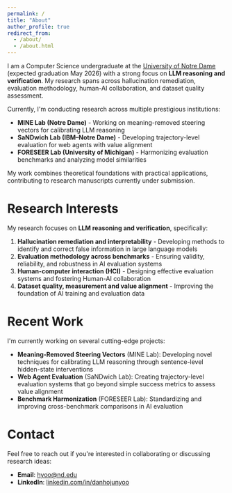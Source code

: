 ```yaml
---
permalink: /
title: "About"
author_profile: true
redirect_from: 
  - /about/
  - /about.html
---
```


I am a Computer Science undergraduate at the [University of Notre Dame](https://www.nd.edu/) (expected graduation May 2026) with a strong focus on **LLM reasoning and verification**. My research spans across hallucination remediation, evaluation methodology, human-AI collaboration, and dataset quality assessment.

Currently, I'm conducting research across multiple prestigious institutions:
- **MINE Lab (Notre Dame)** - Working on meaning-removed steering vectors for calibrating LLM reasoning
- **SaNDwich Lab (IBM–Notre Dame)** - Developing trajectory-level evaluation for web agents with value alignment
- **FORESEER Lab (University of Michigan)** - Harmonizing evaluation benchmarks and analyzing model similarities

My work combines theoretical foundations with practical applications, contributing to research manuscripts currently under submission.

Research Interests
======
My research focuses on **LLM reasoning and verification**, specifically:

1. **Hallucination remediation and interpretability** - Developing methods to identify and correct false information in large language models
2. **Evaluation methodology across benchmarks** - Ensuring validity, reliability, and robustness in AI evaluation systems
3. **Human-computer interaction (HCI)** - Designing effective evaluation systems and fostering Human-AI collaboration
4. **Dataset quality, measurement and value alignment** - Improving the foundation of AI training and evaluation data

Recent Work
======
I'm currently working on several cutting-edge projects:

- **Meaning-Removed Steering Vectors** (MINE Lab): Developing novel techniques for calibrating LLM reasoning through sentence-level hidden-state interventions
- **Web Agent Evaluation** (SaNDwich Lab): Creating trajectory-level evaluation systems that go beyond simple success metrics to assess value alignment
- **Benchmark Harmonization** (FORESEER Lab): Standardizing and improving cross-benchmark comparisons in AI evaluation

Contact
======
Feel free to reach out if you're interested in collaborating or discussing research ideas:
- **Email**: [hyoo@nd.edu](mailto:hyoo@nd.edu)
- **LinkedIn**: [linkedin.com/in/danhojunyoo](https://www.linkedin.com/in/danhojunyoo)
